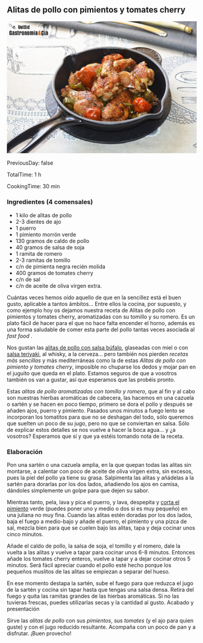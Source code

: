 [title]: #()

## Alitas de pollo con pimientos y tomates cherry 

[img]: #()

![](../docs/imgs/0011-alitas_pimientos_cherry1.jpg)

[#url]:#()

[](https://gastronomiaycia.republica.com/2018/05/28/alitas-de-pollo-con-pimientos-y-tomates-cherry/)

[recipe-time]: #()

PreviousDay: false

TotalTime: 1 h

CookingTime: 30 min

[ingredients-content]: #()

### Ingredientes (4 comensales)

- 1 kilo de alitas de pollo
- 2-3 dientes de ajo
- 1 puerro
- 1 pimiento morrón verde
- 130 gramos de caldo de pollo
- 40 gramos de salsa de soja
- 1 ramita de romero
- 2-3 ramitas de tomillo
- c/n de pimienta negra recién molida
- 400 gramos de tomates cherry
- c/n de sal
- c/n de aceite de oliva virgen extra.



[content]: #()


Cuántas veces hemos oído aquello de que en la sencillez está el buen gusto,
aplicable a tantos ámbitos… Entre ellos la cocina, por supuesto, y como
ejemplo hoy os dejamos nuestra receta de Alitas de pollo con pimientos y
tomates cherry, aromatizadas con su tomillo y su romero. Es un plato fácil
de hacer para el que no hace falta encender el horno, además es una forma
saludable de comer esta parte del pollo tantas veces asociada al *fast food*
.


Nos gustan las [alitas de pollo con salsa búfalo](https://gastronomiaycia.republica.com/2014/01/20/alitas-de-pollo-crujientes-con-salsa-bufalo/),
glaseadas con miel o con [salsa teriyaki](https://gastronomiaycia.republica.com/2013/08/01/alitas-de-pollo-con-salsa-teriyaki/),
al whisky, a la cerveza… pero también nos pierden *recetas más sencillas* y
más mediterráneas como la de estas *Alitas de pollo con pimiento y tomates
cherry*, imposible no chuparse los dedos y mojar pan en el juguito que
queda en el plato. Estamos seguros de que a vosotros también os van a
gustar, así que esperamos que las probéis pronto.

Estas *alitas de pollo aromatizadas con tomillo y romero*, que al fin y al
cabo son nuestras hierbas aromáticas de cabecera, las hacemos en una
cazuela o sartén y se hacen en poco tiempo, primero se dora el pollo y
después se añaden ajos, puerro y pimiento. Pasados unos minutos a fuego
lento se incorporan los tomatitos para que no se deshagan del todo, sólo
queremos que suelten un poco de su jugo, pero no que se conviertan en
salsa. Sólo de explicar estos detalles se nos vuelve a hacer la boca agua…
y ¿a vosotros? Esperamos que sí y que ya estéis tomando nota de la receta.

### Elaboración

Pon una sartén o una cazuela amplia, en la que quepan todas las alitas sin
montarse, a calentar con poco de aceite de oliva virgen extra, sin excesos,
pues la piel del pollo ya tiene su grasa. Salpimenta las alitas y añádelas
a la sartén para dorarlas por los dos lados, añadiendo los ajos en camisa,
dándoles simplemente un golpe para que dejen su sabor.

Mientras tanto, pela, lava y pica el puerro, y lava, despepita y [corta el
pimiento](https://gastronomiaycia.republica.com/2014/11/16/como-cortar-un-pimiento-morron/)
 verde (puedes poner uno y medio o dos si es muy pequeño) en una juliana no
muy fina. Cuando las alitas estén doradas por los dos lados, baja el fuego
a medio-bajo y añade el puerro, el pimiento y una pizca de sal, mezcla bien
para que se cuelen bajo las alitas, tapa y deja cocinar unos cinco minutos.

Añade el caldo de pollo, la salsa de soja, el tomillo y el romero, dale la
vuelta a las alitas y vuelve a tapar para cocinar unos 6-8 minutos.
Entonces añade los tomates cherry enteros, vuelve a tapar y a dejar cocinar
otros 5 minutos. Será fácil apreciar cuando el pollo esté hecho porque los
pequeños muslitos de las alitas se empiezan a separar del hueso.

En ese momento destapa la sartén, sube el fuego para que reduzca el jugo de
la sartén y cocina sin tapar hasta que tengas una salsa densa. Retira del
fuego y quita las ramitas grandes de las hierbas aromáticas. Si no las
tuvieras frescas, puedes utilizarlas secas y la cantidad al gusto.
Acabado y presentación

Sirve las *alitas de pollo* con sus *pimientos*, sus *tomates* (y el ajo
para quien guste) y con el jugo reducido resultante. Acompaña con un poco
de pan y a disfrutar. ¡Buen provecho!

